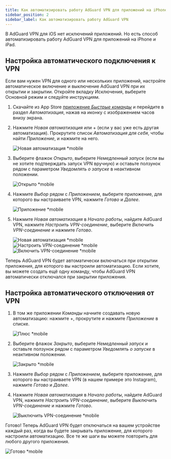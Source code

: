 ```yaml
---
title: Как автоматизировать работу AdGuard VPN для приложений на iPhone и iPad
sidebar_position: 2
sidebar_label: Как автоматизировать работу AdGuard VPN
---
```


В AdGuard VPN для iOS нет исключений приложений. Но есть способ автоматизировать работу AdGuard VPN для приложений на iPhone и iPad.

## Настройка автоматического подключения к VPN

Если вам нужен VPN для одного или нескольких приложений, настройте автоматическое включение и выключение AdGuard VPN при их открытии и закрытии. Откройте вкладку Исключения, выберите Основной режим и следуйте инструкциям.

1. Скачайте из App Store [приложение *Быстрые команды*](https://apps.apple.com/us/app/shortcuts/id915249334) и перейдите в раздел *Автоматизация*, нажав на иконку с изображением часов внизу экрана.

1. Нажмите *Новая автоматизация* или + (если у вас уже есть другая автоматизация). Прокрутите список *Автоматизация для себя*, чтобы найти *Приложение*, и нажмите на него.

    ![Новая автоматизация *mobile](https://cdn.adguardvpn.com/content/kb/vpn/ios/automation/newautomation.png)

1. Выберите флажок *Открыто*, выберите *Немедленный запуск* (если вы не хотите подтверждать запуск VPN вручную) и оставьте ползунок рядом с параметром *Уведомлять о запуске* в неактивном положении.

    ![Открыто *mobile](https://cdn.adguardvpn.com/content/kb/vpn/ios/automation/isopened.png)

1. Нажмите *Выбор* рядом с *Приложением*, выберите приложение, для которого вы настраиваете VPN, нажмите *Готово* и *Далее*.

    ![Приложение *mobile](https://cdn.adguardvpn.com/content/kb/vpn/ios/automation/app.png)

1. Нажмите *Новая автоматизация* в *Начало работы*, найдите AdGuard VPN, нажмите *Настроить VPN-соединение*, выберите *Включить VPN-соединение* и нажмите *Готово*.

    ![Новая автоматизация *mobile](https://cdn.adguardvpn.com/content/kb/vpn/ios/automation/blankautomation.png) ![Настроить VPN-соединение *mobile](https://cdn.adguardvpn.com/content/kb/vpn/ios/automation/setvpnconnection.png) ![Включить VPN-соединение *mobile](https://cdn.adguardvpn.com/content/kb/vpn/ios/automation/turnvpnconnectionon.png)

Теперь AdGuard VPN будет автоматически включаться при открытии приложения, для которого вы настроили автоматизацию. Если хотите, вы можете создать ещё одну команду, чтобы AdGuard VPN автоматически отключался при закрытии приложения.

## Настройка автоматического отключения от VPN

1. В том же приложении *Команды* начните создавать новую автоматизацию: нажмите +, прокрутите и нажмите *Приложение* в списке.

    ![Плюс *mobile](https://cdn.adguardvpn.com/content/kb/vpn/ios/automation/plus.png)

1. Выберите флажок *Закрыто*, выберите *Немедленный запуск* и оставьте ползунок рядом с параметром *Уведомлять о запуске* в неактивном положении.

    ![Закрыто *mobile](https://cdn.adguardvpn.com/content/kb/vpn/ios/automation/isclosed.png)

1. Нажмите *Выбор* рядом с *Приложением*, выберите приложение, для которого вы настраиваете VPN (в нашем примере это Instagram), нажмите *Готово* и *Далее*.

1. Нажмите *Новая автоматизация* в *Начало работы*, найдите AdGuard VPN, нажмите *Настроить VPN-соединение*, выберите *Выключить VPN-соединение* и нажмите *Готово*.

    ![Выключить VPN-соединение *mobile](https://cdn.adguardvpn.com/content/kb/vpn/ios/automation/turnvpnconnectionoff.png)

Готово! Теперь AdGuard VPN будет отключаться на вашем устройстве каждый раз, когда вы будете закрывать приложение, для которого настроили автоматизацию. Все те же шаги вы можете повторить для любого другого приложения.

![Готово *mobile](https://cdn.adguardvpn.com/content/kb/vpn/ios/automation/done.png)
